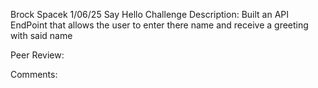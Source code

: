 Brock Spacek
1/06/25
Say Hello Challenge
Description: Built an API EndPoint that allows the user to enter there name and receive a greeting with said name

Peer Review: 

Comments: 